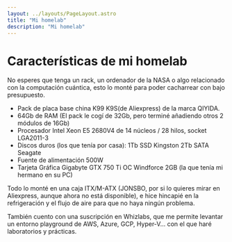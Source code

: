 ```yaml
---
layout: ../layouts/PageLayout.astro
title: "Mi homelab"
description: "Mi homelab"
---
```


# Características de mi homelab

No esperes que tenga un rack, un ordenador de la NASA o algo relacionado con la computación cuántica, esto lo monté para poder cacharrear con bajo presupuesto.

* Pack de placa base china K99 K9S(de Aliexpress) de la marca QIYIDA.
* 64Gb de RAM (El pack le cogí de 32Gb, pero terminé añadiendo otros 2 módulos de 16Gb)
* Procesador Intel Xeon E5 2680V4 de 14 núcleos / 28 hilos, socket LGA2011-3
* Discos duros (los que tenía por casa):
    1Tb SSD Kingston
    2Tb SATA Seagate
* Fuente de alimentación 500W
* Tarjeta Gráfica Gigabyte GTX 750 Ti OC Windforce 2GB (la que tenía mi hermano en su PC)

Todo lo monté en una caja ITX/M-ATX (JONSBO, por si lo quieres mirar en Aliexpress, aunque ahora no está disponible), e hice hincapié en la refrigeración y el flujo de aire para que no haya ningún problema.

También cuento con una suscripción en Whizlabs, que me permite levantar un entorno playground de AWS, Azure, GCP, Hyper-V... con el que haré laboratorios y prácticas.
